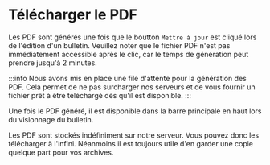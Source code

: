 # Télécharger le PDF

Les PDF sont générés une fois que le boutton `Mettre à jour` est cliqué lors de l'édition d'un bulletin. Veuillez noter que le fichier PDF n'est pas immédiatement accessible après le clic, car le temps de génération peut prendre jusqu'à 2 minutes.

:::info
Nous avons mis en place une file d'attente pour la génération des PDF. Cela permet de ne pas surcharger nos serveurs et de vous fournir un fichier prêt à être téléchargé dès qu'il est disponible.
:::

Une fois le PDF généré, il est disponible dans la barre principale en haut lors du visionnage du bulletin.

Les PDF sont stockés indéfiniment sur notre serveur. Vous pouvez donc les télécharger à l'infini. Néanmoins il est toujours utile d'en garder une copie quelque part pour vos archives.